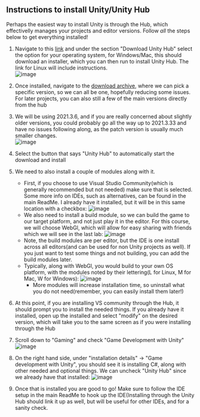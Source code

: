 ## Instructions to install Unity/Unity Hub
Perhaps the easiest way to install Unity is through the Hub, which effectivelly manages your projects and editor versions. Follow _all_ the steps below to get everything installed!

1. Navigate to this [link](https://unity.com/download#:~:text=.%20Download%20the%20Unity%20Hub) and under the section "Download Unity Hub" select the option for your operating system, for Windows/Mac, this should download an installer, which you can then run to install Unity Hub. The link for Linux will include instructions.  
  ![image](https://github.com/mbeale0/Unity3D-CodeMash-Workhop/assets/74221606/aeae7e33-2258-44a4-9b37-9b57d5d2eea4)  
1. Once installed, navigate to the [download archive](https://unity.com/releases/editor/archive#:~:text=Release%20Notes-,Unity%202021.3.6,-July%208%2C%202022), where we can pick a specific version, so we can all be one, hopefully reducing some issues. For later projects, you can also still a few of the main versions directly from the hub
1. We will be using 2021.3.6, and if you are really concerned about slightly older versions, you could probably go all the way up to 2021.3.33 and have no issues following along, as the patch version is usually much smaller changes.  
   ![image](https://github.com/mbeale0/Unity3D-CodeMash-Workhop/assets/74221606/2873d454-0b6d-4159-8114-5fb959021217)
1. Select the button that says "Unity Hub" to automatically start the download and install
1. We need to also install a couple of modules along with it.
    - First, if you choose to use Visual Studio Community(which is generally recommended but not needed) make sure that is selected. Some more info on IDEs, such as alternatives, can be found in the main ReadMe. I already have it installed, but it will be in this same location with a checkbox:
       ![image](https://github.com/mbeale0/Unity3D-CodeMash-Workhop/assets/74221606/dc79b8e6-6c32-4583-b250-6e7e0ca14d9e)
    - We also need to install a build module, so we can build the game to our target platform, and not just play it in the editor. For this course, we will choose WebGl, which will allow for easy sharing with friends which we will see in the last lab:
      ![image](https://github.com/mbeale0/Unity3D-CodeMash-Workhop/assets/74221606/d4000690-7aaf-496e-9528-0d98e7409f77)
   - Note, the build modules are per editor, but the IDE is one install across all editors(and can be used for non Unity projects as well). If you just want to test some things and not building, you can add the build modules later. 
   - Typically, along with WebGl, you would build to your own OS platform, with the modules noted by their lettering(L for Linux, M for Mac, W for Windows):
     ![image](https://github.com/mbeale0/Unity3D-CodeMash-Workhop/assets/74221606/3a47016d-c6de-4274-85f5-25b545e9fcf0)
      - More modules will increase installation time, so uninstall what you do not need(remember, you can easily install them later!)
1. At this point, if you are installing VS community through the Hub, it should prompt you to install the needed things. If you already have it installed, open up the installed and select "modify" on the desired version, which will take you to the same screen as if you were installing through the Hub
1. Scroll down to "Gaming" and check "Game Development with Unity"
    ![image](https://github.com/mbeale0/Unity3D-CodeMash-Workhop/assets/74221606/12a77b60-036c-4cb8-8fef-27d7ac027862)

1. On the right hand side, under "installation details" -> "Game development with Unity", you should see it is installing C#, along with other needed and optional things. We can uncheck "Unity Hub" since we already have that installed:
  ![image](https://github.com/mbeale0/Unity3D-CodeMash-Workhop/assets/74221606/83d2490e-c3a7-4ac7-b233-9a0968adb3b3)
1. Once that is installed you are good to go! Make sure to follow the IDE setup in the main ReadMe to hook up the IDE(Installing through the Unity Hub should link it up as well, but will be useful for other IDEs, and for a sanity check.
